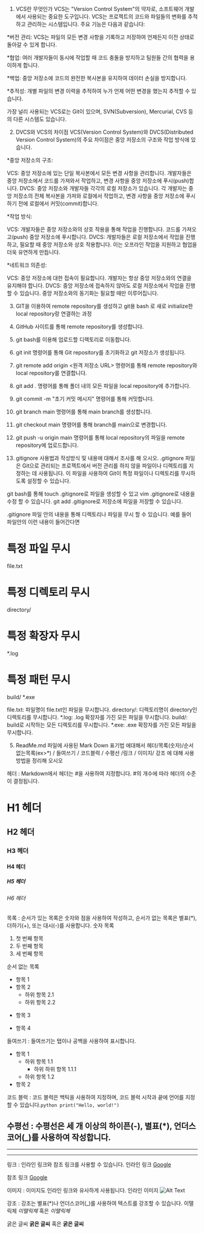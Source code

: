 1. VCS란 무엇인가
 VCS는 "Version Control System"의 약자로, 소프트웨어 개발에서 사용되는 중요한 도구입니다. VCS는 프로젝트의 코드와 파일들의 변화를 추적하고 관리하는 시스템입니다. 주요 기능은 다음과 같습니다:

 *버전 관리: VCS는 파일의 모든 변경 사항을 기록하고 저장하여 언제든지 이전 상태로 돌아갈 수 있게 합니다.

 *협업: 여러 개발자들이 동시에 작업할 때 코드 충돌을 방지하고 팀원들 간의 협력을 용이하게 합니다.

 *백업: 중앙 저장소에 코드의 완전한 복사본을 유지하여 데이터 손실을 방지합니다.

 *추적성: 개별 파일의 변경 이력을 추적하여 누가 언제 어떤 변경을 했는지 추적할 수 있습니다.

가장 널리 사용되는 VCS로는 Git이 있으며, SVN(Subversion), Mercurial, CVS 등의 다른 시스템도 있습니다.


2. DVCS와 VCS의 차이점
VCS(Version Control System)와 DVCS(Distributed Version Control System)의 주요 차이점은 중앙 저장소의 구조와 작업 방식에 있습니다.

 *중앙 저장소의 구조:

VCS: 중앙 저장소에 있는 단일 복사본에서 모든 변경 사항을 관리합니다. 개발자들은 중앙 저장소에서 코드를 가져와서 작업하고, 변경 사항을 중앙 저장소에 푸시(push)합니다.
DVCS: 중앙 저장소와 개발자들 각각의 로컬 저장소가 있습니다. 각 개발자는 중앙 저장소의 전체 복사본을 가져와 로컬에서 작업하고, 변경 사항을 중앙 저장소에 푸시하기 전에 로컬에서 커밋(commit)합니다.

 *작업 방식:

VCS: 개발자들은 중앙 저장소와의 상호 작용을 통해 작업을 진행합니다. 코드를 가져오고(push) 중앙 저장소에 푸시합니다.
DVCS: 개발자들은 로컬 저장소에서 작업을 진행하고, 필요할 때 중앙 저장소와 상호 작용합니다. 이는 오프라인 작업을 지원하고 협업을 더욱 유연하게 만듭니다.
 
 *네트워크 의존성:

VCS: 중앙 저장소에 대한 접속이 필요합니다. 개발자는 항상 중앙 저장소와의 연결을 유지해야 합니다.
DVCS: 중앙 저장소에 접속하지 않아도 로컬 저장소에서 작업을 진행할 수 있습니다. 중앙 저장소와의 동기화는 필요할 때만 이루어집니다.


3. GIT을 이용하여 remote repository를 생성하고 git용 bash 로 새로 initialize한 local repository랑 연결하는 과정
 1. GitHub 사이트를 통해 remote repository를 생성합니다. 
 2. git bash를 이용해 업로드할 디렉토리로 이동합니다.
 3. git init 명령어를 통해 Git repository를 초기화하고 git 저장소가 생성됩니다.
 4. git remote add origin <원격 저장소 URL> 명령어를 통해 remote repository와 local repository를 연결합니다.
 5. git add . 명령어를 통해 폴더 내의 모든 파일을 local repository에 추가합니다.
 6. git commit -m "초기 커밋 메시지" 명령어를 통해 커밋합니다.
 7. git branch main 명령어를 통해 main branch를 생성합니다.
 8. git checkout main 명령어를 통해 branch를 main으로 변경합니다.
 9. git push -u origin main 명령어를 통해 local repository의 파일을 remote repository에 업로드합니다.


4. gitignore 사용법과 작성방식 및 내용에 대해서 조사를 해 오시오.
 .gitignore 파일은 Git으로 관리되는 프로젝트에서 버전 관리를 하지 않을 파일이나 디렉토리를 지정하는 데 사용됩니다. 이 파일을 사용하여 Git이 특정 파일이나 디렉토리를 무시하도록 설정할 수 있습니다.

git bash를 통해 touch .gitignore로 파일을 생성할 수 있고 vim .gitignore로 내용을 수정 할 수 있습니다.
 git add .gitignore로 저장소에 파일을 저장할 수 있습니다.

.gitignore 파일 안의 내용을 통해 디렉토리나 파일을 무시 할 수 있습니다.
 예를 들어 파일안의 이런 내용이 들어간다면
# 특정 파일 무시
file.txt

# 특정 디렉토리 무시
directory/

# 특정 확장자 무시
*.log

# 특정 패턴 무시
build/
*.exe
 
file.txt: 파일명이 file.txt인 파일을 무시합니다.
directory/: 디렉토리명이 directory인 디렉토리를 무시합니다.
*.log: .log 확장자를 가진 모든 파일을 무시합니다.
build/: build로 시작하는 모든 디렉토리를 무시합니다.
*.exe: .exe 확장자를 가진 모든 파일을 무시합니다.


5.  ReadMe.md 파일에 사용된 Mark Down 표기법 에대해서 헤더/목록(숫자)/순서없는목록(ex>*) / 들여쓰기 / 코드블럭 / 수평선 /링크 / 이미지/ 강조 에 대해 사용 방법을 정리해 오시오

헤더 : Markdown에서 헤더는 #을 사용하여 지정합니다. #의 개수에 따라 헤더의 수준이 결정됩니다.
# H1 헤더
## H2 헤더
### H3 헤더
#### H4 헤더
##### H5 헤더
###### H6 헤더

목록 : 순서가 있는 목록은 숫자와 점을 사용하여 작성하고, 순서가 없는 목록은 별표(*), 더하기(+), 또는 대시(-)를 사용합니다.
숫자 목록
1. 첫 번째 항목
2. 두 번째 항목
3. 세 번째 항목

순서 없는 목록
* 항목 1
* 항목 2
  * 하위 항목 2.1
  * 하위 항목 2.2
+ 항목 3
- 항목 4

들여쓰기 : 들여쓰기는 탭이나 공백을 사용하여 표시합니다.
- 항목 1
  - 하위 항목 1.1
    - 하위 하위 항목 1.1.1
  - 하위 항목 1.2
- 항목 2

코드 블럭 : 코드 블럭은 백틱을 사용하여 지정하며, 코드 블럭 시작과 끝에 언어를 지정할 수 있습니다.
​```python
print("Hello, world!")
​```

수평선 : 수평선은 세 개 이상의 하이픈(-), 별표(*), 언더스코어(_)를 사용하여 작성합니다.
---
***
___

링크 : 인라인 링크와 참조 링크를 사용할 수 있습니다.
인라인 링크
[Google](https://www.google.com)

참조 링크
[Google][1]

[1]: https://www.google.com

이미지 : 이미지도 인라인 링크와 유사하게 사용됩니다.
인라인 이미지
![Alt Text](url)

강조 : 강조는 별표(*)나 언더스코어(_)를 사용하여 텍스트를 강조할 수 있습니다.
이탤릭체
*이탤릭체* 혹은 _이탤릭체_

굵은 글씨
**굵은 글씨** 혹은 __굵은 글씨__


